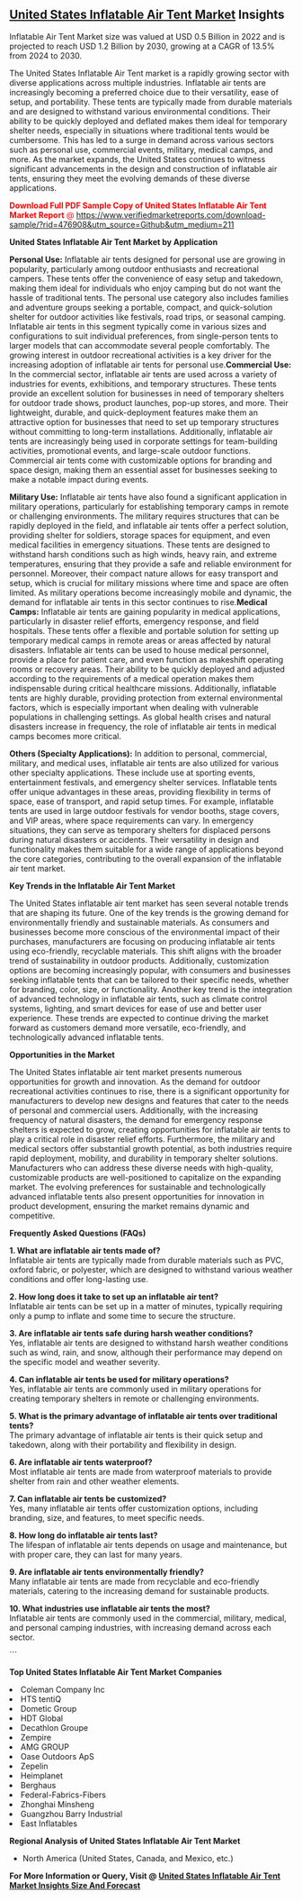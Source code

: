 <h2><a href="https://www.verifiedmarketreports.com/download-sample/?rid=476908&amp;utm_source=Github&amp;utm_medium=211" target="_blank">United States Inflatable Air Tent Market</a> Insights</h2><p>Inflatable Air Tent Market size was valued at USD 0.5 Billion in 2022 and is projected to reach USD 1.2 Billion by 2030, growing at a CAGR of 13.5% from 2024 to 2030.</p><p><p>The United States Inflatable Air Tent market is a rapidly growing sector with diverse applications across multiple industries. Inflatable air tents are increasingly becoming a preferred choice due to their versatility, ease of setup, and portability. These tents are typically made from durable materials and are designed to withstand various environmental conditions. Their ability to be quickly deployed and deflated makes them ideal for temporary shelter needs, especially in situations where traditional tents would be cumbersome. This has led to a surge in demand across various sectors such as personal use, commercial events, military, medical camps, and more. As the market expands, the United States continues to witness significant advancements in the design and construction of inflatable air tents, ensuring they meet the evolving demands of these diverse applications. <p><span class=""><span style="color: #ff0000;"><strong>Download Full PDF Sample Copy of United States Inflatable Air Tent Market Report</strong> @ </span><a href="https://www.verifiedmarketreports.com/download-sample/?rid=476908&amp;utm_source=Github&amp;utm_medium=211" target="_blank">https://www.verifiedmarketreports.com/download-sample/?rid=476908&amp;utm_source=Github&amp;utm_medium=211</a></span></p></p><p><strong>United States Inflatable Air Tent Market by Application</strong></p><p><strong>Personal Use:</strong> Inflatable air tents designed for personal use are growing in popularity, particularly among outdoor enthusiasts and recreational campers. These tents offer the convenience of easy setup and takedown, making them ideal for individuals who enjoy camping but do not want the hassle of traditional tents. The personal use category also includes families and adventure groups seeking a portable, compact, and quick-solution shelter for outdoor activities like festivals, road trips, or seasonal camping. Inflatable air tents in this segment typically come in various sizes and configurations to suit individual preferences, from single-person tents to larger models that can accommodate several people comfortably. The growing interest in outdoor recreational activities is a key driver for the increasing adoption of inflatable air tents for personal use.<strong>Commercial Use:</strong> In the commercial sector, inflatable air tents are used across a variety of industries for events, exhibitions, and temporary structures. These tents provide an excellent solution for businesses in need of temporary shelters for outdoor trade shows, product launches, pop-up stores, and more. Their lightweight, durable, and quick-deployment features make them an attractive option for businesses that need to set up temporary structures without committing to long-term installations. Additionally, inflatable air tents are increasingly being used in corporate settings for team-building activities, promotional events, and large-scale outdoor functions. Commercial air tents come with customizable options for branding and space design, making them an essential asset for businesses seeking to make a notable impact during events.<p><strong>Military Use:</strong> Inflatable air tents have also found a significant application in military operations, particularly for establishing temporary camps in remote or challenging environments. The military requires structures that can be rapidly deployed in the field, and inflatable air tents offer a perfect solution, providing shelter for soldiers, storage spaces for equipment, and even medical facilities in emergency situations. These tents are designed to withstand harsh conditions such as high winds, heavy rain, and extreme temperatures, ensuring that they provide a safe and reliable environment for personnel. Moreover, their compact nature allows for easy transport and setup, which is crucial for military missions where time and space are often limited. As military operations become increasingly mobile and dynamic, the demand for inflatable air tents in this sector continues to rise.<strong>Medical Camps:</strong> Inflatable air tents are gaining popularity in medical applications, particularly in disaster relief efforts, emergency response, and field hospitals. These tents offer a flexible and portable solution for setting up temporary medical camps in remote areas or areas affected by natural disasters. Inflatable air tents can be used to house medical personnel, provide a place for patient care, and even function as makeshift operating rooms or recovery areas. Their ability to be quickly deployed and adjusted according to the requirements of a medical operation makes them indispensable during critical healthcare missions. Additionally, inflatable tents are highly durable, providing protection from external environmental factors, which is especially important when dealing with vulnerable populations in challenging settings. As global health crises and natural disasters increase in frequency, the role of inflatable air tents in medical camps becomes more critical.<p><strong>Others (Specialty Applications):</strong> In addition to personal, commercial, military, and medical uses, inflatable air tents are also utilized for various other specialty applications. These include use at sporting events, entertainment festivals, and emergency shelter services. Inflatable tents offer unique advantages in these areas, providing flexibility in terms of space, ease of transport, and rapid setup times. For example, inflatable tents are used in large outdoor festivals for vendor booths, stage covers, and VIP areas, where space requirements can vary. In emergency situations, they can serve as temporary shelters for displaced persons during natural disasters or accidents. Their versatility in design and functionality makes them suitable for a wide range of applications beyond the core categories, contributing to the overall expansion of the inflatable air tent market.<p><strong>Key Trends in the Inflatable Air Tent Market</strong></p><p>The United States inflatable air tent market has seen several notable trends that are shaping its future. One of the key trends is the growing demand for environmentally friendly and sustainable materials. As consumers and businesses become more conscious of the environmental impact of their purchases, manufacturers are focusing on producing inflatable air tents using eco-friendly, recyclable materials. This shift aligns with the broader trend of sustainability in outdoor products. Additionally, customization options are becoming increasingly popular, with consumers and businesses seeking inflatable tents that can be tailored to their specific needs, whether for branding, color, size, or functionality. Another key trend is the integration of advanced technology in inflatable air tents, such as climate control systems, lighting, and smart devices for ease of use and better user experience. These trends are expected to continue driving the market forward as customers demand more versatile, eco-friendly, and technologically advanced inflatable tents.<p><strong>Opportunities in the Market</strong></p><p>The United States inflatable air tent market presents numerous opportunities for growth and innovation. As the demand for outdoor recreational activities continues to rise, there is a significant opportunity for manufacturers to develop new designs and features that cater to the needs of personal and commercial users. Additionally, with the increasing frequency of natural disasters, the demand for emergency response shelters is expected to grow, creating opportunities for inflatable air tents to play a critical role in disaster relief efforts. Furthermore, the military and medical sectors offer substantial growth potential, as both industries require rapid deployment, mobility, and durability in temporary shelter solutions. Manufacturers who can address these diverse needs with high-quality, customizable products are well-positioned to capitalize on the expanding market. The evolving preferences for sustainable and technologically advanced inflatable tents also present opportunities for innovation in product development, ensuring the market remains dynamic and competitive.<p><strong>Frequently Asked Questions (FAQs)</strong></p><p><strong>1. What are inflatable air tents made of?</strong><br> Inflatable air tents are typically made from durable materials such as PVC, oxford fabric, or polyester, which are designed to withstand various weather conditions and offer long-lasting use.</p><p><strong>2. How long does it take to set up an inflatable air tent?</strong><br> Inflatable air tents can be set up in a matter of minutes, typically requiring only a pump to inflate and some time to secure the structure.</p><p><strong>3. Are inflatable air tents safe during harsh weather conditions?</strong><br> Yes, inflatable air tents are designed to withstand harsh weather conditions such as wind, rain, and snow, although their performance may depend on the specific model and weather severity.</p><p><strong>4. Can inflatable air tents be used for military operations?</strong><br> Yes, inflatable air tents are commonly used in military operations for creating temporary shelters in remote or challenging environments.</p><p><strong>5. What is the primary advantage of inflatable air tents over traditional tents?</strong><br> The primary advantage of inflatable air tents is their quick setup and takedown, along with their portability and flexibility in design.</p><p><strong>6. Are inflatable air tents waterproof?</strong><br> Most inflatable air tents are made from waterproof materials to provide shelter from rain and other weather elements.</p><p><strong>7. Can inflatable air tents be customized?</strong><br> Yes, many inflatable air tents offer customization options, including branding, size, and features, to meet specific needs.</p><p><strong>8. How long do inflatable air tents last?</strong><br> The lifespan of inflatable air tents depends on usage and maintenance, but with proper care, they can last for many years.</p><p><strong>9. Are inflatable air tents environmentally friendly?</strong><br> Many inflatable air tents are made from recyclable and eco-friendly materials, catering to the increasing demand for sustainable products.</p><p><strong>10. What industries use inflatable air tents the most?</strong><br> Inflatable air tents are commonly used in the commercial, military, medical, and personal camping industries, with increasing demand across each sector.</p>```</p><p><strong>Top United States Inflatable Air Tent Market Companies</strong></p><div data-test-id=""><p><li>Coleman Company Inc</li><li> HTS tentiQ</li><li> Dometic Group</li><li> HDT Global</li><li> Decathlon Groupe</li><li> Zempire</li><li> AMG GROUP</li><li> Oase Outdoors ApS</li><li> Zepelin</li><li> Heimplanet</li><li> Berghaus</li><li> Federal-Fabrics-Fibers</li><li> Zhonghai Minsheng</li><li> Guangzhou Barry Industrial</li><li> East Inflatables</li></p><div><strong>Regional Analysis of&nbsp;United States Inflatable Air Tent Market</strong></div><ul><li dir="ltr"><p dir="ltr">North America&nbsp;(United States, Canada, and Mexico, etc.)</p></li></ul><p><strong>For More Information or Query, Visit @&nbsp;</strong><strong><a href="https://www.verifiedmarketreports.com/product/inflatable-air-tent-market/?utm_source=Github&amp;utm_medium=211" target="_blank">United States Inflatable Air Tent Market Insights Size And Forecast</a></strong></p></div>
